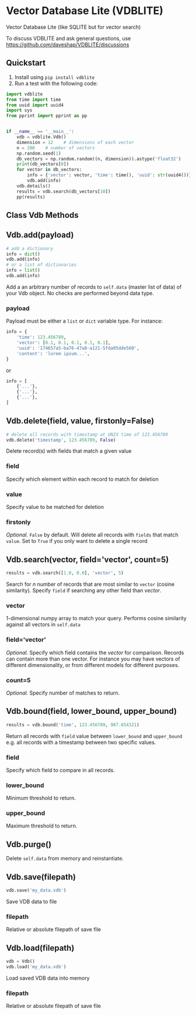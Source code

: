 # Vector Database Lite (VDBLITE)

Vector Database Lite (like SQLITE but for vector search)

To discuss VDBLITE and ask general questions, use https://github.com/daveshap/VDBLITE/discussions 


## Quickstart


1. Install using `pip install vdblite`
2. Run a test with the following code:

```python
import vdblite
from time import time
from uuid import uuid4
import sys
from pprint import pprint as pp


if __name__ == '__main__':
    vdb = vdblite.Vdb()
    dimension = 12    # dimensions of each vector                         
    n = 200    # number of vectors                   
    np.random.seed(1)             
    db_vectors = np.random.random((n, dimension)).astype('float32')
    print(db_vectors[0])
    for vector in db_vectors:
        info = {'vector': vector, 'time': time(), 'uuid': str(uuid4())}
        vdb.add(info)
    vdb.details()
    results = vdb.search(db_vectors[10])
    pp(results)
```

## Class Vdb Methods

## Vdb.**add(payload)**

```python
# add a dictionary
info = dict()
vdb.add(info)
# or a list of dictionaries
info = list()
vdb.add(info)
```

Add a an arbitrary number of records to `self.data` (master list of data) of your Vdb object. No checks are performed beyond data type. 

### payload

Payload must be either a `list` or `dict` variable type. For instance:

```python
info = {
	'time': 123.456789,
	'vector': [0.1, 0.1, 0.1, 0.1, 0.1],
	'uuid': '174657a5-ba76-47a8-a121-5fda05dde560',
	'content': 'lorem ipsum...',
}
```

or

```python
info = [
	{'...'},
	{'...'},
	{'...'},
]
```	

## Vdb.**delete(field, value, firstonly=False)**

```python
# delete all records with timestamp at UNIX time of 123.456789
vdb.delete('timestamp', 123.456789, False)
```

Delete record(s) with fields that match a given value

### field

Specify which element within each record to match for deletion

### value

Specify value to be matched for deletion

### firstonly

*Optional.* `False` by default. Will delete all records with `fields` that match `value`. Set to `True` if you only want to delete a single record

## Vdb.**search(vector, field='vector', count=5)**

```python
results = vdb.search([1.0, 0.0], 'vector', 5)
```

Search for *n* number of records that are most similar to `vector` (cosine similarity). Specify `field` if searching any other field than *vector*.

### vector

1-dimensional numpy array to match your query. Performs cosine similarity against all vectors in `self.data`

### field='vector'

*Optional.* Specify which field contains the *vector* for comparison. Records can contain more than one vector. For instance you may have vectors of different dimensionality, or from different models for different purposes.

### count=5

*Optional.* Specify number of matches to return.

## Vdb.**bound(field, lower_bound, upper_bound)**

```python
results = vdb.bound('time', 123.456789, 987.654321)
```

Return all records with `field` value between `lower_bound` and `upper_bound` e.g. all records with a timestamp between two specific values.

### field 

Specify which field to compare in all records.

### lower_bound

Minimum threshold to return.

### upper_bound

Maximum threshold to return.

## Vdb.**purge()**

Delete `self.data` from memory and reinstantiate.

## Vdb.**save(filepath)**

```python
vdb.save('my_data.vdb')
```

Save VDB data to file

### filepath

Relative or absolute filepath of save file

## Vdb.**load(filepath)**

```python
vdb = Vdb()
vdb.load('my_data.vdb')
```

Load saved VDB data into memory

### filepath

Relative or absolute filepath of save file
